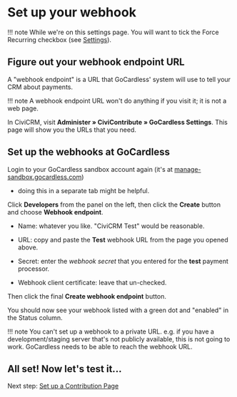 # Set up your webhook

!!! note
    While we're on this settings page. You will want to tick the Force Recurring checkbox (see [Settings](../reference/settings.md#force-recurring)).

## Figure out your webhook endpoint URL

A "webhook endpoint" is a URL that GoCardless' system will use to tell
your CRM about payments.

!!! note
    A webhook endpoint URL won't do anything if you visit it; it is
    not a web page.

In CiviCRM, visit **Administer » CiviContribute » GoCardless Settings**.
This page will show you the URLs that you need.

## Set up the webhooks at GoCardless

Login to your GoCardless sandbox account again (it's at
[manage-sandbox.gocardless.com](https://manage-sandbox.gocardless.com/))
- doing this in a separate tab might be helpful.

Click **Developers** from the panel on the left, then click the **Create**
button and choose **Webhook endpoint**.

- Name: whatever you like. "CiviCRM Test" would be reasonable.

- URL: copy and paste the **Test** webhook URL from the page you opened
  above.

- Secret: enter the *webhook secret* that you entered for the **test**
  payment processor.

- Webhook client certificate: leave that un-checked.

Then click the final **Create webhook endpoint** button.

You should now see your webhook listed with a green dot and "enabled" in the
Status column.

!!! note
    You can't set up a webhook to a private URL. e.g. if you have
    a development/staging server that's not publicly available, this is not
    going to work. GoCardless needs to be able to reach the webhook URL.


## All set! Now let's test it...

Next step: [Set up a Contribution Page](contribution-page.md)
